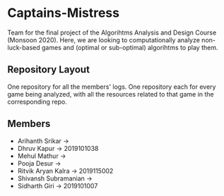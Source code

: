 # Captains-Mistress

Team for the final project of the Algorihtms Analysis and Design Course (Monsoon 2020).
Here, we are looking to computationally analyze non-luck-based games and (optimal or sub-optimal) algorihtms to play them.

## Repository Layout
One repository for all the members' logs. One repository each for every game being analyzed, with all the resources related to that game in the corresponding repo.

## Members
* Arihanth Srikar → 
* Dhruv Kapur → 2019101038
* Mehul Mathur →
* Pooja Desur →
* Ritvik Aryan Kalra → 2019115002
* Shivansh Subramanian →
* Sidharth Giri → 2019101007
